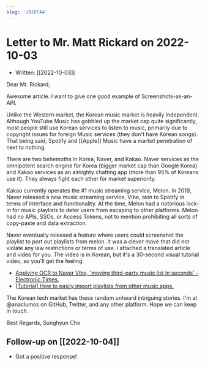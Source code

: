 ```yaml
---
slug: '/D2DFA4'
---
```


# Letter to Mr. Matt Rickard on 2022-10-03

- Written: [[2022-10-03]]

Dear Mr. Rickard,

Awesome article. I want to give one good example of Screenshots-as-an-API.

Unlike the Western market, the Korean music market is heavily independent.
Although YouTube Music has gobbled up the market cap quite significantly, most people still use Korean services to listen to music, primarily due to copyright issues for foreign Music services (they don't have Korean songs).
That being said, Spotify and [[Apple]] Music have a market penetration of next to nothing.

There are two behemoths in Korea, Naver, and Kakao.
Naver services as the omnipotent search engine for Korea (bigger market cap than Google Korea) and Kakao services as an almighty chatting app (more than 95% of Koreans use it).
They always fight each other for market superiority.

Kakao currently operates the #1 music streaming service, Melon.
In 2019, Naver released a new music streaming service, Vibe, akin to Spotify in terms of interface and functionality.
At the time, Melon had a notorious lock-in for music playlists to deter users from escaping to other platforms.
Melon had no APIs, SSOs, or Access Tokens, not to mention prohibiting all sorts of copy-paste and data extraction.

Naver eventually released a feature where users could screenshot the playlist to port out playlists from melon.
It was a clever move that did not violate any law restrictions or terms of use.
I attached a translated article and video for you.
The video is in Korean, but it's a 30-second visual tutorial video, so you'll get the feeling.

- [Applying OCR to Naver Vibe, 'moving third-party music list in seconds' - Electronic Times.](https://www-etnews-com.translate.goog/20190410000104?_x_tr_sl=ko&_x_tr_tl=en&_x_tr_hl=en&_x_tr_pto=wapp)
- [[Tutorial] How to easily import playlists from other music apps.](https://www.youtube.com/watch?v=lIs51GVQnDw)

The Korean tech market has these random unheard intriguing stories.
I'm at @anaclumos on GitHub, Twitter, and any other platform.
Hope we can keep in touch.

Best Regards,
Sunghyun Cho

## Follow-up on [[2022-10-04]]

- Got a positive response!
